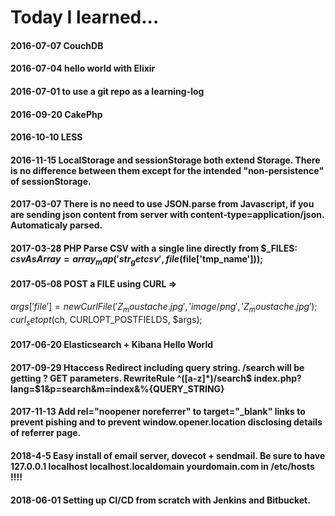 Today I learned...
======
#### 2016-07-07 CouchDB
#### 2016-07-04 hello world with Elixir
#### 2016-07-01 to use a git repo as a learning-log
#### 2016-09-20 CakePhp
#### 2016-10-10 LESS
#### 2016-11-15 LocalStorage and sessionStorage both extend Storage. There is no difference between them except for the intended "non-persistence" of sessionStorage. 
#### 2017-03-07 There is no need to use JSON.parse from Javascript, if you are sending json content from server with content-type=application/json. Automaticaly parsed.
#### 2017-03-28 PHP Parse CSV with a single line directly from $_FILES: $csvAsArray = array_map('str_getcsv', file($file['tmp_name']));

#### 2017-05-08 POST a FILE using CURL => 
$args['file'] = new CurlFile('Z_moustache.jpg', 'image/png', 'Z_moustache.jpg');
curl_setopt($ch, CURLOPT_POSTFIELDS, $args);

#### 2017-06-20 Elasticsearch + Kibana Hello World

#### 2017-09-29 Htaccess Redirect including query string. /search will be getting ? GET parameters. RewriteRule ^([a-z]*)/search$ index.php?lang=$1&p=search&m=index&%{QUERY_STRING} 

#### 2017-11-13 Add rel="noopener noreferrer" to target="_blank" links to prevent pishing and to prevent window.opener.location disclosing details of referrer page.

#### 2018-4-5 Easy install of email server, dovecot + sendmail. Be sure to have 127.0.0.1 localhost localhost.localdomain yourdomain.com in /etc/hosts !!!!

#### 2018-06-01 Setting up CI/CD from scratch with Jenkins and Bitbucket.
